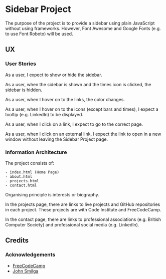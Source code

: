 # Sidebar Project

The purpose of the project is to provide a sidebar using plain JavaScript without using frameworks.  However, Font Awesome and Google Fonts (e.g. to use Font Roboto) will be used.

## UX

### User Stories

As a user, I expect to show or hide the sidebar.

As a user, when the sidebar is shown and the times icon is clicked, the sidebar is hidden.

As a user, when I hover on to the links, the color changes.

As a user, when I hover on to the icons (except bars and times), I expect a tooltip (e.g. LinkedIn) to be displayed.

As a user, when I click on a link, I expect to go to the correct page.

As a user, when I click on an external link, I expect the link to open in a new window without leaving the Sidebar Project page.

### Information Architecture

The project consists of:

    - index.html (Home Page)
    - about.html
    - projects.html
    - contact.html

Organising principle is interests or biography.

In the projects page, there are links to live projects and GitHub repositories in each project.  These projects are with Code Institute and FreeCodeCamp.

In the contact page, there are links to professional associations (e.g. British Computer Society) and professional social media (e.g. LinkedIn).

## Credits

### Acknowledgements
- [FreeCodeCamp](https://www.youtube.com/watch?v=3PHXvlpOkf4&t=1825s)
- [John Smilga](https://github.com/john-smilga/javascript-basic-projects)